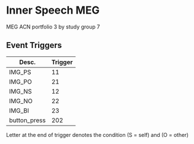 # Inner Speech MEG
MEG ACN portfolio 3 by study group 7

## Event Triggers
|       Desc.        |   Trigger   |
|------------------|-----------|
|     IMG_PS       |    11     |
|     IMG_PO       |    21     |
|     IMG_NS       |    12     |
|     IMG_NO       |    22     |
|     IMG_BI       |    23     |
|  button_press    |   202     | 

Letter at the end of trigger denotes the condition (S = self) and (O = other)